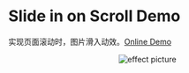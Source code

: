 # Slide in on Scroll Demo

实现页面滚动时，图片滑入动效。[Online Demo](https://dingdingbai.github.io/slide-in-on-scroll-demo/)

<p align="center">
  <img src="http://ww1.sinaimg.cn/large/9bd18299gy1fh5n195vakg20hs08w4ct" alt="effect picture" />
</p>

